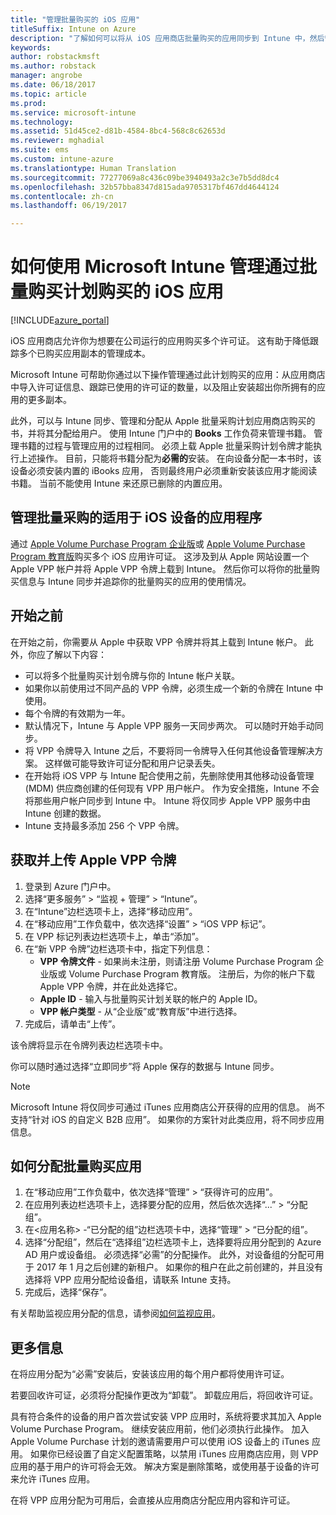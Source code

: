 ```yaml
---
title: "管理批量购买的 iOS 应用"
titleSuffix: Intune on Azure
description: "了解如何可以将从 iOS 应用商店批量购买的应用同步到 Intune 中，然后管理并跟踪其使用情况。"
keywords: 
author: robstackmsft
ms.author: robstack
manager: angrobe
ms.date: 06/18/2017
ms.topic: article
ms.prod: 
ms.service: microsoft-intune
ms.technology: 
ms.assetid: 51d45ce2-d81b-4584-8bc4-568c8c62653d
ms.reviewer: mghadial
ms.suite: ems
ms.custom: intune-azure
ms.translationtype: Human Translation
ms.sourcegitcommit: 77277069a8c436c09be3940493a2c3e7b5dd8dc4
ms.openlocfilehash: 32b57bba8347d815ada9705317bf467dd4644124
ms.contentlocale: zh-cn
ms.lasthandoff: 06/19/2017

---
```


# <a name="how-to-manage-ios-apps-you-purchased-through-a-volume-purchase-program-with-microsoft-intune"></a>如何使用 Microsoft Intune 管理通过批量购买计划购买的 iOS 应用


[!INCLUDE[azure_portal](./includes/azure_portal.md)]

iOS 应用商店允许你为想要在公司运行的应用购买多个许可证。 这有助于降低跟踪多个已购买应用副本的管理成本。

Microsoft Intune 可帮助你通过以下操作管理通过此计划购买的应用：从应用商店中导入许可证信息、跟踪已使用的许可证的数量，以及阻止安装超出你所拥有的应用的更多副本。

此外，可以与 Intune 同步、管理和分配从 Apple 批量采购计划应用商店购买的书，并将其分配给用户。 使用 Intune 门户中的 **Books** 工作负荷来管理书籍。 管理书籍的过程与管理应用的过程相同。
必须上载 Apple 批量采购计划令牌才能执行上述操作。 目前，只能将书籍分配为**必需的**安装。
在向设备分配一本书时，该设备必须安装内置的 iBooks 应用， 否则最终用户必须重新安装该应用才能阅读书籍。 当前不能使用 Intune 来还原已删除的内置应用。


## <a name="manage-volume-purchased-apps-for-ios-devices"></a>管理批量采购的适用于 iOS 设备的应用程序
通过 [Apple Volume Purchase Program 企业版](http://www.apple.com/business/vpp/)或 [Apple Volume Purchase Program 教育版](http://volume.itunes.apple.com/us/store)购买多个 iOS 应用许可证。 这涉及到从 Apple 网站设置一个 Apple VPP 帐户并将 Apple VPP 令牌上载到 Intune。  然后你可以将你的批量购买信息与 Intune 同步并追踪你的批量购买的应用的使用情况。

## <a name="before-you-start"></a>开始之前
在开始之前，你需要从 Apple 中获取 VPP 令牌并将其上载到 Intune 帐户。 此外，你应了解以下内容：

* 可以将多个批量购买计划令牌与你的 Intune 帐户关联。
* 如果你以前使用过不同产品的 VPP 令牌，必须生成一个新的令牌在 Intune 中使用。
* 每个令牌的有效期为一年。
* 默认情况下，Intune 与 Apple VPP 服务一天同步两次。 可以随时开始手动同步。
* 将 VPP 令牌导入 Intune 之后，不要将同一令牌导入任何其他设备管理解决方案。 这样做可能导致许可证分配和用户记录丢失。
* 在开始将 iOS VPP 与 Intune 配合使用之前，先删除使用其他移动设备管理 (MDM) 供应商创建的任何现有 VPP 用户帐户。 作为安全措施，Intune 不会将那些用户帐户同步到 Intune 中。 Intune 将仅同步 Apple VPP 服务中由 Intune 创建的数据。
* Intune 支持最多添加 256 个 VPP 令牌。

## <a name="to-get-and-upload-an-apple-vpp-token"></a>获取并上传 Apple VPP 令牌

1. 登录到 Azure 门户中。
2. 选择“更多服务” > “监视 + 管理” > “Intune”。
3. 在“Intune”边栏选项卡上，选择“移动应用”。
1.  在“移动应用”工作负载中，依次选择“设置” > “iOS VPP 标记”。
2.  在 VPP 标记列表边栏选项卡上，单击“添加”。
3.  在“新 VPP 令牌”边栏选项卡中，指定下列信息：
    - **VPP 令牌文件** - 如果尚未注册，则请注册 Volume Purchase Program 企业版或 Volume Purchase Program 教育版。 注册后，为你的帐户下载 Apple VPP 令牌，并在此处选择它。
    - **Apple ID** - 输入与批量购买计划关联的帐户的 Apple ID。
    - **VPP 帐户类型** - 从“企业版”或“教育版”中进行选择。
4. 完成后，请单击“上传”。

该令牌将显示在令牌列表边栏选项卡中。


你可以随时通过选择“立即同步”将 Apple 保存的数据与 Intune 同步。

> [!NOTE]
> Microsoft Intune 将仅同步可通过 iTunes 应用商店公开获得的应用的信息。 尚不支持“针对 iOS 的自定义 B2B 应用”。 如果你的方案针对此类应用，将不同步应用信息。

## <a name="to-assign-a-volume-purchased-app"></a>如何分配批量购买应用

1. 在“移动应用”工作负载中，依次选择“管理” > “获得许可的应用”。
2. 在应用列表边栏选项卡上，选择要分配的应用，然后依次选择“...” > “分配组”。
3. 在<应用名称> -“已分配的组”边栏选项卡中，选择“管理” > “已分配的组”。
4. 选择“分配组”，然后在“选择组”边栏选项卡上，选择要将应用分配到的 Azure AD 用户或设备组。
必须选择“必需”的分配操作。 此外，对设备组的分配可用于 2017 年 1 月之后创建的新租户。 如果你的租户在此之前创建的，并且没有选择将 VPP 应用分配给设备组，请联系 Intune 支持。
5. 完成后，选择“保存”。

有关帮助监视应用分配的信息，请参阅[如何监视应用](apps-monitor.md)。

## <a name="further-information"></a>更多信息

在将应用分配为“必需”安装后，安装该应用的每个用户都将使用许可证。

若要回收许可证，必须将分配操作更改为“卸载”。 卸载应用后，将回收许可证。

具有符合条件的设备的用户首次尝试安装 VPP 应用时，系统将要求其加入 Apple Volume Purchase Program。 继续安装应用前，他们必须执行此操作。 加入 Apple Volume Purchase 计划的邀请需要用户可以使用 iOS 设备上的 iTunes 应用。 如果你已经设置了自定义配置策略，以禁用 iTunes 应用商店应用，则 VPP 应用的基于用户的许可将会无效。 解决方案是删除策略，或使用基于设备的许可来允许 iTunes 应用。

在将 VPP 应用分配为可用后，会直接从应用商店分配应用内容和许可证。

